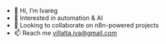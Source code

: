 - 👋 Hi, I’m Ivareg
- 👀 Interested in automation & AI
- 💞️ Looking to collaborate on n8n-powered projects 
- 📫 Reach me villalta.iva@gmail.com

<!---
IvaregVillalta/IvaregVillalta is a ✨ special ✨ repository because its `README.md` (this file) appears on your GitHub profile.
You can click the Preview link to take a look at your changes.
--->
